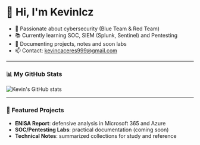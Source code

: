 # 👋 Hi, I'm Kevinlcz

- 🔐 Passionate about cybersecurity (Blue Team & Red Team)  
- 📚 Currently learning SOC, SIEM (Splunk, Sentinel) and Pentesting  
- 📝 Documenting projects, notes and soon labs  
- 📫 Contact: kevincaceres999@gmail.com  

---

### 📊 My GitHub Stats
![Kevin's GitHub stats](https://github-readme-stats.vercel.app/api?username=TUUSUARIO&show_icons=true&theme=dark)

---

### 🚀 Featured Projects

- **ENISA Report**: defensive analysis in Microsoft 365 and Azure  
- **SOC/Pentesting Labs**: practical documentation (coming soon)  
- **Technical Notes**: summarized collections for study and reference  
 
